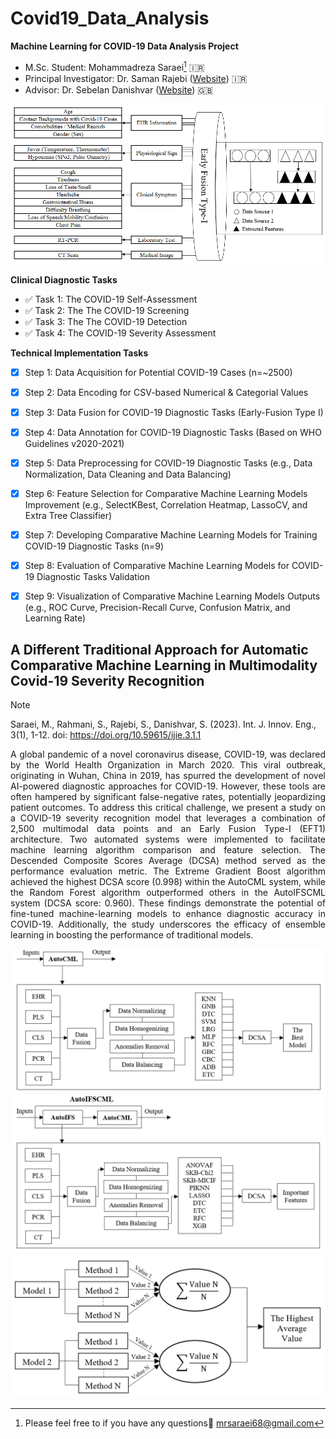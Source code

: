 # Covid19_Data_Analysis
**Machine Learning for COVID-19 Data Analysis Project**
* M.Sc. Student: Mohammadreza Saraei[^1] 🇮🇷
* Principal Investigator: Dr. Saman Rajebi ([Website](https://www.sites.google.com/view/samanrajebi/home)) 🇮🇷
* Advisor: Dr. Sebelan Danishvar ([Website](https://www.brunel.ac.uk/people/sebelan-danishvar)) 🇬🇧

![COVID-19 Data Acquisition](https://github.com/mrsaraei/Covid19_Data_Analysis/blob/549513fbce9ebf296c274bee5e1f21dfd6275c15/Fig.%201.png)

**Clinical Diagnostic Tasks**
+ :white_check_mark: Task 1: The COVID-19 Self-Assessment
+ :white_check_mark: Task 2: The The COVID-19 Screening
+ :white_check_mark: Task 3: The The COVID-19 Detection 
+ :white_check_mark: Task 4: The COVID-19 Severity Assessment

**Technical Implementation Tasks**
- [X] Step 1: Data Acquisition for Potential COVID-19 Cases (n=~2500)
- [X] Step 2: Data Encoding for CSV-based Numerical & Categorial Values
- [X] Step 3: Data Fusion for COVID-19 Diagnostic Tasks (Early-Fusion Type I)
- [X] Step 4: Data Annotation for COVID-19 Diagnostic Tasks (Based on WHO Guidelines v2020-2021)
- [X] Step 5: Data Preprocessing for COVID-19 Diagnostic Tasks (e.g., Data Normalization, Data Cleaning and Data Balancing)
- [X] Step 6: Feature Selection for Comparative Machine Learning Models Improvement (e.g., SelectKBest, Correlation Heatmap, LassoCV, and Extra Tree Classifier)
- [X] Step 7: Developing Comparative Machine Learning Models for Training COVID-19 Diagnostic Tasks (n=9)
- [X] Step 8: Evaluation of Comparative Machine Learning Models for COVID-19 Diagnostic Tasks Validation
- [X] Step 9: Visualization of Comparative Machine Learning Models Outputs (e.g., ROC Curve, Precision-Recall Curve, Confusion Matrix, and Learning Rate)


## A Different Traditional Approach for Automatic Comparative Machine Learning in Multimodality Covid-19 Severity Recognition

> [!NOTE]
> Saraei, M., Rahmani, S., Rajebi, S., Danishvar, S. (2023). Int. J. Innov. Eng., 3(1), 1-12. doi: https://doi.org/10.59615/ijie.3.1.1

<p align='justify'>A global pandemic of a novel coronavirus disease, COVID-19, was declared by the World Health Organization in March 2020. This viral outbreak, originating in Wuhan, China in 2019, has spurred the development of novel AI-powered diagnostic approaches for COVID-19. However, these tools are often hampered by significant false-negative rates, potentially jeopardizing patient outcomes. To address this critical challenge, we present a study on a COVID-19 severity recognition model that leverages a combination of 2,500 multimodal data points and an Early Fusion Type-I (EFT1) architecture. Two automated systems were implemented to facilitate machine learning algorithm comparison and feature selection. The Descended Composite Scores Average (DCSA) method served as the performance evaluation metric. The Extreme Gradient Boost algorithm achieved the highest DCSA score (0.998) within the AutoCML system, while the Random Forest algorithm outperformed others in the AutoIFSCML system (DCSA score: 0.960). These findings demonstrate the potential of fine-tuned machine-learning models to enhance diagnostic accuracy in COVID-19. Additionally, the study underscores the efficacy of ensemble learning in boosting the performance of traditional models.</p>

![AutoCML](https://github.com/mrsaraei/Covid19_Data_Analysis/blob/549513fbce9ebf296c274bee5e1f21dfd6275c15/Fig.%202.png)
![AutoIFSCML](https://github.com/mrsaraei/Covid19_Data_Analysis/blob/549513fbce9ebf296c274bee5e1f21dfd6275c15/Fig.%203.png)
![Descended Composite Scores Average](https://github.com/mrsaraei/Covid19_Data_Analysis/blob/549513fbce9ebf296c274bee5e1f21dfd6275c15/Fig.%204.png)

[^1]: Please feel free to if you have any questions:e-mail: mrsaraei68@gmail.com 
